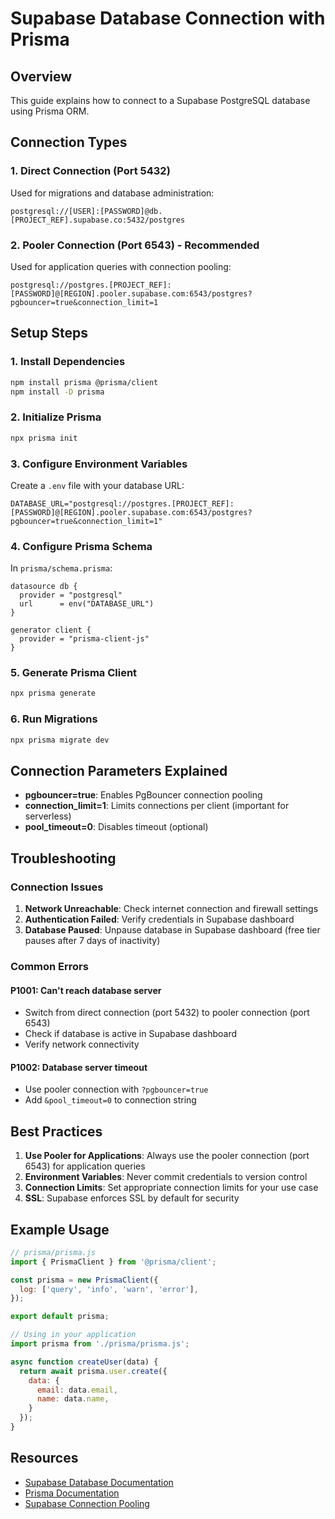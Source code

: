# Supabase Database Connection with Prisma

## Overview
This guide explains how to connect to a Supabase PostgreSQL database using Prisma ORM.

## Connection Types

### 1. Direct Connection (Port 5432)
Used for migrations and database administration:
```
postgresql://[USER]:[PASSWORD]@db.[PROJECT_REF].supabase.co:5432/postgres
```

### 2. Pooler Connection (Port 6543) - Recommended
Used for application queries with connection pooling:
```
postgresql://postgres.[PROJECT_REF]:[PASSWORD]@[REGION].pooler.supabase.com:6543/postgres?pgbouncer=true&connection_limit=1
```

## Setup Steps

### 1. Install Dependencies
```bash
npm install prisma @prisma/client
npm install -D prisma
```

### 2. Initialize Prisma
```bash
npx prisma init
```

### 3. Configure Environment Variables
Create a `.env` file with your database URL:
```env
DATABASE_URL="postgresql://postgres.[PROJECT_REF]:[PASSWORD]@[REGION].pooler.supabase.com:6543/postgres?pgbouncer=true&connection_limit=1"
```

### 4. Configure Prisma Schema
In `prisma/schema.prisma`:
```prisma
datasource db {
  provider = "postgresql"
  url      = env("DATABASE_URL")
}

generator client {
  provider = "prisma-client-js"
}
```

### 5. Generate Prisma Client
```bash
npx prisma generate
```

### 6. Run Migrations
```bash
npx prisma migrate dev
```

## Connection Parameters Explained

- **pgbouncer=true**: Enables PgBouncer connection pooling
- **connection_limit=1**: Limits connections per client (important for serverless)
- **pool_timeout=0**: Disables timeout (optional)

## Troubleshooting

### Connection Issues
1. **Network Unreachable**: Check internet connection and firewall settings
2. **Authentication Failed**: Verify credentials in Supabase dashboard
3. **Database Paused**: Unpause database in Supabase dashboard (free tier pauses after 7 days of inactivity)

### Common Errors

#### P1001: Can't reach database server
- Switch from direct connection (port 5432) to pooler connection (port 6543)
- Check if database is active in Supabase dashboard
- Verify network connectivity

#### P1002: Database server timeout
- Use pooler connection with `?pgbouncer=true`
- Add `&pool_timeout=0` to connection string

## Best Practices

1. **Use Pooler for Applications**: Always use the pooler connection (port 6543) for application queries
2. **Environment Variables**: Never commit credentials to version control
3. **Connection Limits**: Set appropriate connection limits for your use case
4. **SSL**: Supabase enforces SSL by default for security

## Example Usage

```javascript
// prisma/prisma.js
import { PrismaClient } from '@prisma/client';

const prisma = new PrismaClient({
  log: ['query', 'info', 'warn', 'error'],
});

export default prisma;
```

```javascript
// Using in your application
import prisma from './prisma/prisma.js';

async function createUser(data) {
  return await prisma.user.create({
    data: {
      email: data.email,
      name: data.name,
    }
  });
}
```

## Resources

- [Supabase Database Documentation](https://supabase.com/docs/guides/database)
- [Prisma Documentation](https://www.prisma.io/docs)
- [Supabase Connection Pooling](https://supabase.com/docs/guides/database/connecting-to-postgres#connection-pooler)
